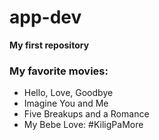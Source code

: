 # app-dev
**My first repository**

### My favorite movies:
- Hello, Love, Goodbye
- Imagine You and Me
- Five Breakups and a Romance
- My Bebe Love: #KiligPaMore

